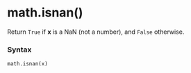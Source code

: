 # math.isnan()

Return `True` if **x** is a NaN (not a number), and `False` otherwise.

### Syntax

```python
math.isnan(x)
```